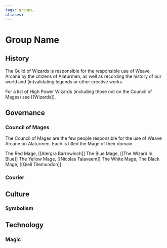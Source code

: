 ```yaml
---
tags: groups, 
aliases:
---
```


# Group Name
## History
The Guild of Wizards is responsible for the responsible use of Weave Arcane by the citizens of Alaturmen, as well as recording the history of our world and (in)validating legends or other creative works. 

For a list of High Power Wizards (including those not on the Council of Mages) see [[Wizards]].

## Governance
### Council of Mages
The Council of Mages are the few people responsible for the use of Weave Arcane on Alaturmen. Each is titled the Mage of their domain.

The Red Mage, [[Alergra Barrowinch]]
The Blue Mage, [[The Wizard In Blue]]
The Yellow Mage, [[Nicolas Talaveem]]
The White Mage, 
The Black Mage, [[Qiell Tilemundon]]

### Courier 
## Culture
### Symbolism
## Technology
### Magic